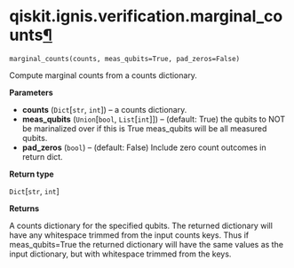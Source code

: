 <span id="qiskit-ignis-verification-marginal-counts" />

# qiskit.ignis.verification.marginal\_counts[¶](#qiskit-ignis-verification-marginal-counts "Permalink to this headline")

<span id="undefined" />

`marginal_counts(counts, meas_qubits=True, pad_zeros=False)`

Compute marginal counts from a counts dictionary.

**Parameters**

*   **counts** (`Dict`\[`str`, `int`]) – a counts dictionary.
*   **meas\_qubits** (`Union`\[`bool`, `List`\[`int`]]) – (default: True) the qubits to NOT be marinalized over if this is True meas\_qubits will be all measured qubits.
*   **pad\_zeros** (`bool`) – (default: False) Include zero count outcomes in return dict.

**Return type**

`Dict`\[`str`, `int`]

**Returns**

A counts dictionary for the specified qubits. The returned dictionary will have any whitespace trimmed from the input counts keys. Thus if meas\_qubits=True the returned dictionary will have the same values as the input dictionary, but with whitespace trimmed from the keys.

